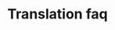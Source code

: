 <!--
author:
    - 'Lionel Lecaque'
created_at: '2015-01-13 13:25:53'
updated_at: '2015-01-13 18:04:49'
-->

Translation faq
===============
